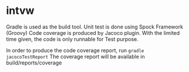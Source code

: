 # intvw

Gradle is used as the build tool.
Unit test is done using Spock Framework (Groovy)
Code coverage is produced by Jacoco plugin.
With the limited time given, the code is only runnable for Test purpose.

In order to produce the code coverage report, run <code>gradle jacocoTestReport</code>
The coverage report will be available in build/reports/coverage

